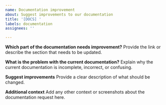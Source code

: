 ```yaml
---
name: Documentation improvement
about: Suggest improvements to our documentation
title: '[DOCS] '
labels: documentation
assignees: ''

---
```


**Which part of the documentation needs improvement?**
Provide the link or describe the section that needs to be updated.

**What is the problem with the current documentation?**
Explain why the current documentation is incomplete, incorrect, or confusing.

**Suggest improvements**
Provide a clear description of what should be changed.

**Additional context**
Add any other context or screenshots about the documentation request here.